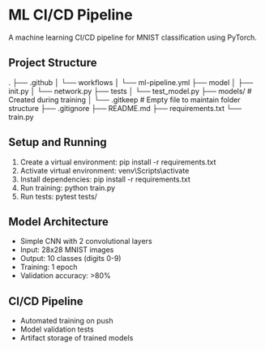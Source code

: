 # ML CI/CD Pipeline

A machine learning CI/CD pipeline for MNIST classification using PyTorch.

## Project Structure

.
├── .github
│ └── workflows
│ └── ml-pipeline.yml
├── model
│ ├── init.py
│ └── network.py
├── tests
│ └── test_model.py
├── models/ # Created during training
│ └── .gitkeep # Empty file to maintain folder structure
├── .gitignore
├── README.md
├── requirements.txt
└── train.py

## Setup and Running

1. Create a virtual environment: pip install -r requirements.txt 
2. Activate virtual environment: venv\Scripts\activate
3. Install dependencies: pip install -r requirements.txt
4. Run training: python train.py
5. Run tests: pytest tests/

## Model Architecture
- Simple CNN with 2 convolutional layers
- Input: 28x28 MNIST images
- Output: 10 classes (digits 0-9)
- Training: 1 epoch
- Validation accuracy: >80%

## CI/CD Pipeline
- Automated training on push
- Model validation tests
- Artifact storage of trained models


